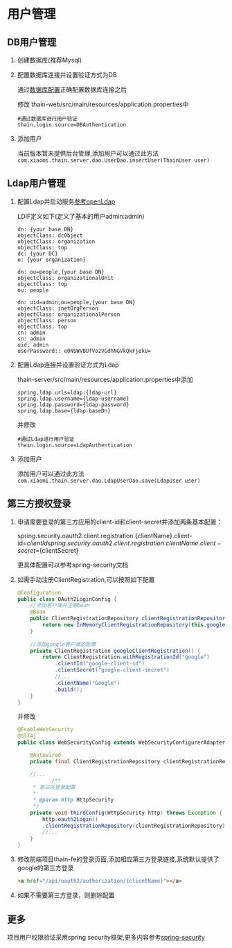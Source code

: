 <!--
 Copyright (c) 2019, Xiaomi, Inc.  All rights reserved.
 This source code is licensed under the Apache License Version 2.0, which
 can be found in the LICENSE file in the root directory of this source tree.
-->
# 用户管理

## DB用户管理

1. 创建数据库(推荐Mysql)

1. 配置数据库连接并设置验证方式为DB

    通过[数据库配置](./2.数据库配置.md)正确配置数据库连接之后

    修改 thain-web/src/main/resources/application.properties中

    ```properties
    #通过数据库进行用户验证
    thain.login.source=DBAuthentication
    ```
    
1. 添加用户

    当前版本暂未提供后台管理,添加用户可以通过此方法`com.xiaomi.thain.server.dao.UserDao.insertUser(ThainUser user)`

## Ldap用户管理

1. 配置Ldap并启动服务[参考openLdap](http://www.openldap.org/doc)

    LDIF定义如下(定义了基本的用户admin:admin)
    
    ```ldif
    dn: {your base DN}
    objectClass: dcObject
    objectClass: organization
    objectClass: top
    dc: {your DC}
    o: {your organization}
    
    dn: ou=people,{your base DN}
    objectClass: organizationalUnit
    objectClass: top
    ou: people
    
    dn: uid=admin,ou=people,{your base DN}
    objectClass: inetOrgPerson
    objectClass: organizationalPerson
    objectClass: person
    objectClass: top
    cn: admin
    sn: admin
    uid: admin
    userPassword:: e0NSWVBUfVo2VGdhNGVkQkFjekU=
    ``` 

1. 配置Ldap连接并设置验证方式为Ldap

    thain-server/src/main/resources/application.properties中添加
    
    ```properties
    spring.ldap.urls=ldap:{ldap-url}
    spring.ldap.username={ldap-username}
    spring.ldap.password={ldap-password}
    spring.ldap.base={ldap-baseDn}
    ```
    并修改
    ```properties
    #通过Ldap进行用户验证
    thain.login.source=LdapAuthentication
    ```

1. 添加用户

    添加用户可以通过此方法`com.xiaomi.thain.server.dao.LdapUserDao.save(LdapUser user)`

## 第三方授权登录

1. 申请需要登录的第三方应用的client-id和client-secret并添加两条基本配置：

    spring.security.oauth2.client.registration.{clientName}.client-id=${clientId}  
    spring.security.oauth2.client.registration.{clientName}.client-secret=${clientSecret}
    
    更具体配置可以参考spring-security文档
    
1. 如需手动注册ClientRegistration,可以按照如下配置
    
    ```java
    @Configuration
    public class OAuth2LoginConfig {
        //添加客户端并注册bean
    	@Bean
	 	public ClientRegistrationRepository clientRegistrationRepository() {
	 		return new InMemoryClientRegistrationRepository(this.googleClientRegistration());
	 	}
	 
	 	//添加google客户端的配置
	  	private ClientRegistration googleClientRegistration() {
	  		return ClientRegistration.withRegistrationId("google")
	  			.clientId("google-client-id")
	  			.clientSecret("google-client-secret")
	  			//...
	  			.clientName("Google")
	  			.build();
	 	}
    }
    ```

    并修改
    
    ```java
    @EnableWebSecurity
    @Slf4j
    public class WebSecurityConfig extends WebSecurityConfigurerAdapter {
    
        @Autowired
        private final ClientRegistrationRepository clientRegistrationRepository;
    
        //...
               /**
         * 第三方登录配置
         *
         * @param http HttpSecurity
         */
        private void thirdConfig(HttpSecurity http) throws Exception {
            http.oauth2Login()
            .clientRegistrationRepository(clientRegistrationRepository);
            //...
        }
    }    
    ```
    
1. 修改前端项目thain-fe的登录页面,添加相应第三方登录链接,系统默认提供了google的第三方登录

    ```html
    <a href="/api/oauth2/authorization/{clientName}"></a>
    ```
1. 如果不需要第三方登录，则删除配置

## 更多

项目用户权限验证采用spring security框架,更多内容参考[spring-security](https://docs.spring.io/spring-security/site/docs/old/5.2.0.BUILD-SNAPSHOT/reference/htmlsingle)
